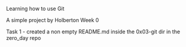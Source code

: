Learning how to use Git

A simple project by Holberton Week 0

Task 1 - created a non empty README.md inside the 0x03-git dir in the zero_day repo
